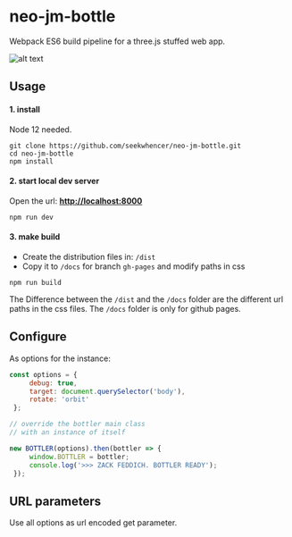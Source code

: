 # neo-jm-bottle
Webpack ES6 build pipeline for a three.js stuffed web app.

 
![alt text](../master/public/screenshots/bottler01.png?raw=true "Bottler Screenshot #01")


## Usage

#### 1. install

Node 12 needed.

```
git clone https://github.com/seekwhencer/neo-jm-bottle.git
cd neo-jm-bottle
npm install
```

#### 2. start local dev server

Open the url: **[http://localhost:8000](http://localhost:8000)**

```
npm run dev
```

#### 3. make build

- Create the distribution files in: `/dist`
- Copy it to `/docs` for branch `gh-pages` and modify paths in css

```
npm run build
```

The Difference between the `/dist` and the `/docs` folder are the different url paths in the css files.
The `/docs` folder is only for github pages.

## Configure

As options for the instance:

```javascript    
const options = {
     debug: true,
     target: document.querySelector('body'),
     rotate: 'orbit'
 };

// override the bottler main class  
// with an instance of itself

new BOTTLER(options).then(bottler => {
     window.BOTTLER = bottler;
     console.log('>>> ZACK FEDDICH. BOTTLER READY');
 });
```
## URL parameters

Use all options as url encoded get parameter.
